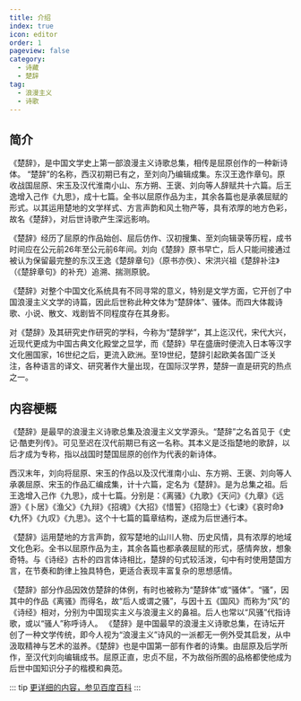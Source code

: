```yaml
---
title: 介绍
index: true
icon: editor
order: 1
pageview: false
category:
  - 诗藏
  - 楚辞
tag:
  - 浪漫主义
  - 诗歌
---
```


## 简介

《楚辞》，是中国文学史上第一部浪漫主义诗歌总集，相传是屈原创作的一种新诗体。  “楚辞”的名称，西汉初期已有之，至刘向乃编辑成集。东汉王逸作章句。原收战国屈原、宋玉及汉代淮南小山、东方朔、王褒、刘向等人辞赋共十六篇。后王逸增入己作《九思》，成十七篇。全书以屈原作品为主，其余各篇也是承袭屈赋的形式。以其运用楚地的文学样式、方言声韵和风土物产等，具有浓厚的地方色彩，故名《楚辞》，对后世诗歌产生深远影响。  

《楚辞》经历了屈原的作品始创、屈后仿作、汉初搜集、至刘向辑录等历程，成书时间应在公元前26年至公元前6年间。刘向《楚辞》原书早亡，后人只能间接通过被认为保留最完整的东汉王逸《楚辞章句》（原书亦佚）、宋洪兴祖《楚辞补注》（《楚辞章句》的补充）追溯、揣测原貌。  

《楚辞》对整个中国文化系统具有不同寻常的意义，特别是文学方面，它开创了中国浪漫主义文学的诗篇，因此后世称此种文体为“楚辞体”、骚体。而四大体裁诗歌、小说、散文、戏剧皆不同程度存在其身影。  

对《楚辞》及其研究史作研究的学科，今称为“楚辞学”，其上迄汉代，宋代大兴，近现代更成为中国古典文化殿堂之显学，而《楚辞》早在盛唐时便流入日本等汉字文化圈国家，16世纪之后，更流入欧洲。至19世纪，楚辞引起欧美各国广泛关注，各种语言的译文、研究著作大量出现，在国际汉学界，楚辞一直是研究的热点之一。  

## 内容梗概 

《楚辞》是最早的浪漫主义诗歌总集及浪漫主义文学源头。“楚辞”之名首见于《史记·酷吏列传》。可见至迟在汉代前期已有这一名称。其本义是泛指楚地的歌辞，以后才成为专称，指以战国时楚国屈原的创作为代表的新诗体。  

西汉末年，刘向将屈原、宋玉的作品以及汉代淮南小山、东方朔、王褒、刘向等人承袭屈原、宋玉的作品汇编成集，计十六篇，定名为《楚辞》。是为总集之祖。后王逸增入己作《九思》，成十七篇。分别是：《离骚》《九歌》《天问》《九章》《远游》《卜居》《渔父》《九辩》《招魂》《大招》《惜誓》《招隐士》《七谏》《哀时命》《九怀》《九叹》《九思》。这个十七篇的篇章结构，遂成为后世通行本。  

《楚辞》运用楚地的方言声韵，叙写楚地的山川人物、历史风情，具有浓厚的地域文化色彩。全书以屈原作品为主，其余各篇也都承袭屈赋的形式，感情奔放，想象奇特。与《诗经》古朴的四言体诗相比，楚辞的句式较活泼，句中有时使用楚国方言，在节奏和韵律上独具特色，更适合表现丰富复杂的思想感情。  

《楚辞》部分作品因效仿楚辞的体例，有时也被称为“楚辞体”或“骚体”。“骚”，因其中的作品《离骚》而得名，故“后人或谓之骚”，与因十五《国风》而称为“风”的《诗经》相对，分别为中国现实主义与浪漫主义的鼻祖。后人也常以“风骚”代指诗歌，或以“骚人”称呼诗人。
《楚辞》是中国最早的浪漫主义诗歌总集，在诗坛开创了一种文学传统，即今人视为“浪漫主义”诗风的一派都无一例外受其启发，从中汲取精神与艺术的滋养。《楚辞》也是中国第一部有作者的诗集。由屈原及后学所作，至汉代刘向编辑成书。屈原正直，忠贞不屈，不为故俗所囿的品格都使他成为后世中国知识分子的楷模和典范。  

::: tip
[更详细的内容，参见百度百科](https://baike.baidu.com/item/%E6%A5%9A%E8%BE%9E/291160)
:::
